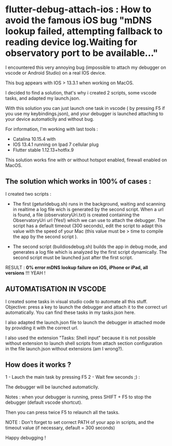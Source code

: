 # flutter-debug-attach-ios : How to avoid the famous iOS bug "mDNS lookup failed, attempting fallback to reading device log.Waiting for observatory port to be available..."

I encountered this very annoying bug (impossible to attach my debugger on vscode or Android Studio) on a real IOS device.

This bug appears with IOS > 13.3.1 when working on MacOS.

I decided to find a solution, that's why i created 2 scripts, some vscode tasks, and adapted my launch.json. 

With this solution you can just launch one task in vscode ( by pressing F5 if you use my keybindings.json), and your debugger is launched attaching to your device automaticlly and without bug.

For information, I'm working with last tools : 

* Catalina 10.15.4 with 
* IOS 13.4.1 running on Ipad 7 cellular plug
* Flutter stable 1.12.13+hotfix.9

This solution works fine with or without hotspot enabled, firewall enabled on MacOS. 

## The solution which works in 100% of cases : 
I created two scripts : 
- The first (geturldebug.sh) runs in the background, waiting and scanning in realtime a log file wich is generated by the second script.  When a url is found, a file (observatoryUri.txt) is created containing the ObservatoryUri url (Yes!) which we can use to attach the debugger. 
The script has a default timeout (300 seconds), edit the script to adapt this value with the speed of your Mac (this value must be > time to compile the app by the second script ).

- The second script (buildiosdebug.sh) builds the app in debug mode, and generates a log file which is analyzed by the first script dynamically. The second script must be launched just after the first script.

RESULT : **0% error mDNS lookup failure on iOS, iPhone or iPad, all versions**   !!! YEAH !

## AUTOMATISATION IN VSCODE
I created some tasks in visual studio code to automate all this stuff. Objective: press a key to launch the debugger and attach it to the correct url automatically.
You can find these tasks in my tasks.json here.

I also adapted the launch.json file to launch the debugger in attached mode by providing it with the correct url.

I also used the extension "Tasks: Shell input" because it is not possible without extension to launch shell scripts from attach section configuration in the file launch.json without extensions (am I wrong?).

## How does it works ? 
1 - Lauch the main task by pressing F5
2 - Wait few seconds ;) :  

The debugger will be launched automaticlly.

Notes : 
when your debugger is running, press SHIFT + F5 to stop the debugger (default vscode shortcut). 

Then you can press twice F5 to relaunch all the tasks.


NOTE : Don't forget to set correct PATH of your app in scripts, and the timeout value (if necessary, default = 300 seconds)

Happy debugging !

